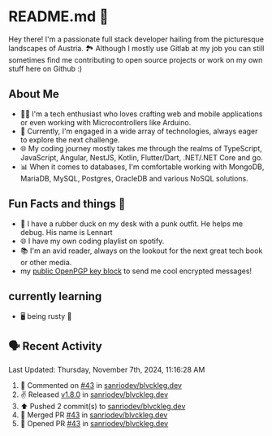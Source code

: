 # README.md 🚀

Hey there! I'm a passionate full stack developer hailing from the picturesque landscapes of Austria. 🏞️
Although I mostly use Gitlab at my job you can still sometimes find me contributing to open source projects or work on my own stuff here on Github :)

## About Me

- 🧑‍💻 I'm a tech enthusiast who loves crafting web and mobile applications or even working with Microcontrollers like Arduino.
- 💼 Currently, I'm engaged in a wide array of technologies, always eager to explore the next challenge.
- 🌐 My coding journey mostly takes me through the realms of TypeScript, JavaScript, Angular, NestJS, Kotlin, Flutter/Dart, .NET/.NET Core and go.
- 📊 When it comes to databases, I'm comfortable working with MongoDB, MariaDB, MySQL, Postgres, OracleDB and various NoSQL solutions.

## Fun Facts and things 🌟
- 🦆 I have a rubber duck on my desk with a punk outfit. He helps me debug. His name is Lennart
- 🌐 I have my own coding playlist on spotify.
- 📚 I'm an avid reader, always on the lookout for the next great tech book or other media.
- my <a href="https://raw.githubusercontent.com/sanriodev/sanriodev/main/key.gpg" target="_blank">public OpenPGP key block</a> to send me cool encrypted messages!

## currently learning
- 🖥 being rusty 🦀

## 🗣 Recent Activity

<!--RECENT_ACTIVITY:last_update-->
Last Updated: Thursday, November 7th, 2024, 11:16:28 AM
<!--RECENT_ACTIVITY:last_update_end-->
<!--RECENT_ACTIVITY:start-->
1. 💬 Commented on [#43](https://github.com/sanriodev/blvckleg.dev/pull/43#issuecomment-2460589439) in [sanriodev/blvckleg.dev](https://github.com/sanriodev/blvckleg.dev)<br>
2. ✌️ Released [v1.8.0](https://github.com/sanriodev/blvckleg.dev/releases/tag/v1.8.0) in [sanriodev/blvckleg.dev](https://github.com/sanriodev/blvckleg.dev)<br>
3. ⬆️ Pushed 2 commit(s) to [sanriodev/blvckleg.dev](https://github.com/sanriodev/blvckleg.dev)<br>
4. 🎉 Merged PR [#43](https://github.com/sanriodev/blvckleg.dev/pull/43) in [sanriodev/blvckleg.dev](https://github.com/sanriodev/blvckleg.dev)<br>
5. 💪 Opened PR [#43](https://github.com/sanriodev/blvckleg.dev/pull/43) in [sanriodev/blvckleg.dev](https://github.com/sanriodev/blvckleg.dev)<br>
<!--RECENT_ACTIVITY:end-->
